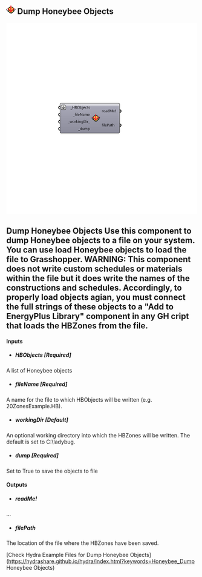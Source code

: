 ## ![](../../images/icons/Dump_Honeybee_Objects.png) Dump Honeybee Objects

![](../../images/components/Dump_Honeybee_Objects.png)

Dump Honeybee Objects
 Use this component to dump Honeybee objects to a file on your system.
 You can use load Honeybee objects to load the file to Grasshopper.
 WARNING: This component does not write custom schedules or materials within the file but it does write the names of the constructions and schedules.
 Accordingly, to properly load objects agian, you must connect the full strings of these objects to a "Add to EnergyPlus Library" component in any GH cript that loads the HBZones from the file.
 -
 

#### Inputs
* ##### HBObjects [Required]
A list of Honeybee objects
* ##### fileName [Required]
A name for the file to which HBObjects will be written (e.g. 20ZonesExample.HB).
* ##### workingDir [Default]
An optional working directory into which the HBZones will be written.  The default is set to C:\ladybug.
* ##### dump [Required]
Set to True to save the objects to file

#### Outputs
* ##### readMe!
...
* ##### filePath
The location of the file where the HBZones have been saved.


[Check Hydra Example Files for Dump Honeybee Objects](https://hydrashare.github.io/hydra/index.html?keywords=Honeybee_Dump Honeybee Objects)